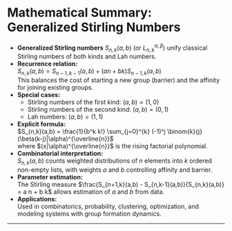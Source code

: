 # Mathematical Summary: Generalized Stirling Numbers

- **Generalized Stirling numbers** $S_{n,k}(a,b)$ (or $L_{n,k}^{\alpha,\beta}$) unify classical Stirling numbers of both kinds and Lah numbers.
- **Recurrence relation:**  
  $S_{n,k}(a,b) = S_{n-1,k-1}(a,b) + (a n + b k) S_{n-1,k}(a,b)$  
  This balances the cost of starting a new group (barrier) and the affinity for joining existing groups.
- **Special cases:**  
  - Stirling numbers of the first kind: $(a, b) = (1, 0)$  
  - Stirling numbers of the second kind: $(a, b) = (0, 1)$  
  - Lah numbers: $(a, b) = (1, 1)$
- **Explicit formula:**  
  $S_{n,k}(a,b) = \frac{1}{b^k k!} \sum_{j=0}^{k} (-1)^j \binom{k}{j} (\beta(k-j)|\alpha)^{\overline{n}}$  
  where $(x|\alpha)^{\overline{n}}$ is the rising factorial polynomial.
- **Combinatorial interpretation:**  
  $S_{n,k}(a,b)$ counts weighted distributions of $n$ elements into $k$ ordered non-empty lists, with weights $a$ and $b$ controlling affinity and barrier.
- **Parameter estimation:**  
  The Stirling measure $\frac{S_{n+1,k}(a,b) - S_{n,k-1}(a,b)}{S_{n,k}(a,b)} = a n + b k$ allows estimation of $a$ and $b$ from data.
- **Applications:**  
  Used in combinatorics, probability, clustering, optimization, and modeling systems with group formation dynamics.

---
